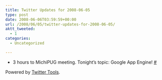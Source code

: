 ```yaml
---
title: Twitter Updates for 2008-06-05
type: post
date: 2008-06-06T03:59:59+00:00
url: /2008/06/05/twitter-updates-for-2008-06-05/
aktt_tweeted:
  - 1
categories:
  - Uncategorized

---
```

<ul class="aktt_tweet_digest">
  <li>
    3 hours to MichiPUG meeting. Tonight&#8217;s topic: Google App Engine! <a href="http://twitter.com/dangoor/statuses/827922746">#</a>
  </li>
</ul>

<p class="aktt_credit">
  Powered by <a href="http://alexking.org/projects/wordpress">Twitter Tools</a>.
</p>